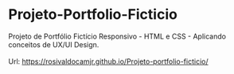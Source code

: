 # Projeto-Portfolio-Ficticio
Projeto de Portfólio Fictício Responsivo - HTML e CSS - Aplicando conceitos de UX/UI Design.<br><br>
Url: https://rosivaldocamjr.github.io/Projeto-portfolio-ficticio/
